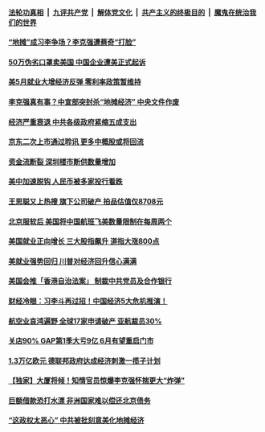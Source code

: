 ####  [法轮功真相](../../../../basic/blob/master/README.md?t=06071831) &nbsp;|&nbsp; [九评共产党](../../../../9ping.md/blob/master/README.md?t=06071831) &nbsp;|&nbsp; [解体党文化](../../../../jtdwh.md/blob/master/README.md?t=06071831)  &nbsp;|&nbsp; [共产主义的终极目的](../../../../gczydzjmd.md/blob/master/README.md?t=06071831) &nbsp;|&nbsp; [魔鬼在统治我们的世界](../../../../mgztzwmdsj.md/blob/master/README.md?t=06071831) 

#### [“地摊”成习李争场？李克强遭蔡奇“打脸”](../pages/soh7/387346.md?t=06071831) 
#### [50万伪劣口罩卖美国 中国企业遭美正式起诉](../pages/soh7/387223.md?t=06071831) 
#### [美5月就业大增经济反弹 零利率政策暂维持](../pages/soh7/387157.md?t=06071831) 
#### [李克强真有事？中宣部突封杀“地摊经济” 中央文件作废](../pages/soh7/387112.md?t=06071831) 
#### [经济严重衰退 中共各级政府紧缩五成支出](../pages/soh7/387055.md?t=06071831) 
#### [京东二次上市通过聆讯 更多中概股或将回流](../pages/soh7/387052.md?t=06071831) 
#### [资金流断裂 深圳楼市断供数量增加](../pages/soh7/387043.md?t=06071831) 
#### [美中加速脱钩  人民币被多家投行看跌](../pages/soh7/387034.md?t=06071831) 
#### [王思聪又上热搜 旗下公司破产 拍品估值仅8708元](../pages/soh7/387064.md?t=06071831) 
#### [北京服软后 美国将中国航班飞美数量限制在每周两个](../pages/soh7/387073.md?t=06071831) 
#### [美国就业正向增长 三大股指飙升 道指大涨800点](../pages/soh7/387061.md?t=06071831) 
#### [美就业强势回归 川普对经济回升信心满满](../pages/soh7/387001.md?t=06071831) 
#### [美国会推「香港自治法案」 制裁中共党员及合作银行](../pages/soh7/386905.md?t=06071831) 
#### [财经冷眼：习李斗再过招！中国经济5大危机推演！](../pages/soh7/386911.md?t=06071831) 
#### [航空业哀鸿遍野 全球17家申请破产 亚航裁员30% ](../pages/soh7/386899.md?t=06071831) 
#### [关店90% GAP第1季大亏9亿 6月有望重启门市 ](../pages/soh7/386878.md?t=06071831) 
#### [1.3万亿欧元 德联邦政府达成经济刺激一揽子计划 ](../pages/soh7/386797.md?t=06071831) 
#### [【独家】大厦将倾！知情官员惊爆李克强怀揣更大“炸弹”](../pages/soh7/386833.md?t=06071831) 
#### [巨额借款恐打水漂 非洲国家难以偿还北京债务](../pages/soh7/386785.md?t=06071831) 
#### [“这政权太恶心” 中共被批刻意美化地摊经济](../pages/soh7/386767.md?t=06071831) 
